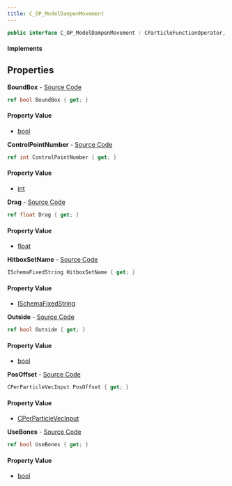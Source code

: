 ```yaml
---
title: C_OP_ModelDampenMovement
---
```


```csharp
public interface C_OP_ModelDampenMovement : CParticleFunctionOperator, CParticleFunction, ISchemaClass<CParticleFunction>, ISchemaClass<CParticleFunctionOperator>, ISchemaClass<C_OP_ModelDampenMovement>, ISchemaField, ISchemaClass, INativeHandle
```

#### Implements

## Properties

**BoundBox** - [Source Code](https://github.com/swiftly-solution/swiftlys2/blob/master/managed/src/SwiftlyS2.Generated/Schemas/Interfaces/C_OP_ModelDampenMovement.cs#L18)

```csharp
ref bool BoundBox { get; }
```

#### Property Value

- [bool](https://learn.microsoft.com/dotnet/api/system.boolean)

**ControlPointNumber** - [Source Code](https://github.com/swiftly-solution/swiftlys2/blob/master/managed/src/SwiftlyS2.Generated/Schemas/Interfaces/C_OP_ModelDampenMovement.cs#L16)

```csharp
ref int ControlPointNumber { get; }
```

#### Property Value

- [int](https://learn.microsoft.com/dotnet/api/system.int32)

**Drag** - [Source Code](https://github.com/swiftly-solution/swiftlys2/blob/master/managed/src/SwiftlyS2.Generated/Schemas/Interfaces/C_OP_ModelDampenMovement.cs#L28)

```csharp
ref float Drag { get; }
```

#### Property Value

- [float](https://learn.microsoft.com/dotnet/api/system.single)

**HitboxSetName** - [Source Code](https://github.com/swiftly-solution/swiftlys2/blob/master/managed/src/SwiftlyS2.Generated/Schemas/Interfaces/C_OP_ModelDampenMovement.cs#L24)

```csharp
ISchemaFixedString HitboxSetName { get; }
```

#### Property Value

- [ISchemaFixedString](/docs/api/shared/schemas/ischemafixedstring)

**Outside** - [Source Code](https://github.com/swiftly-solution/swiftlys2/blob/master/managed/src/SwiftlyS2.Generated/Schemas/Interfaces/C_OP_ModelDampenMovement.cs#L20)

```csharp
ref bool Outside { get; }
```

#### Property Value

- [bool](https://learn.microsoft.com/dotnet/api/system.boolean)

**PosOffset** - [Source Code](https://github.com/swiftly-solution/swiftlys2/blob/master/managed/src/SwiftlyS2.Generated/Schemas/Interfaces/C_OP_ModelDampenMovement.cs#L26)

```csharp
CPerParticleVecInput PosOffset { get; }
```

#### Property Value

- [CPerParticleVecInput](/docs/api/shared/schemadefinitions/cperparticlevecinput)

**UseBones** - [Source Code](https://github.com/swiftly-solution/swiftlys2/blob/master/managed/src/SwiftlyS2.Generated/Schemas/Interfaces/C_OP_ModelDampenMovement.cs#L22)

```csharp
ref bool UseBones { get; }
```

#### Property Value

- [bool](https://learn.microsoft.com/dotnet/api/system.boolean)

